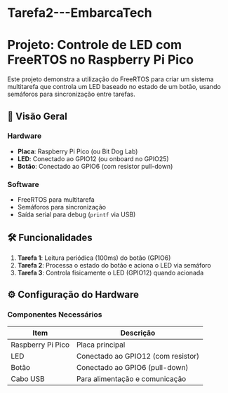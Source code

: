 # Tarefa2---EmbarcaTech

# Projeto: Controle de LED com FreeRTOS no Raspberry Pi Pico

Este projeto demonstra a utilização do FreeRTOS para criar um sistema multitarefa que controla um LED baseado no estado de um botão, usando semáforos para sincronização entre tarefas.

## 📌 Visão Geral

### Hardware
- **Placa**: Raspberry Pi Pico (ou Bit Dog Lab)
- **LED**: Conectado ao GPIO12 (ou onboard no GPIO25)
- **Botão**: Conectado ao GPIO6 (com resistor pull-down)

### Software
- FreeRTOS para multitarefa
- Semáforos para sincronização
- Saída serial para debug (`printf` via USB)

## 🛠️ Funcionalidades

1. **Tarefa 1**: Leitura periódica (100ms) do botão (GPIO6)
2. **Tarefa 2**: Processa o estado do botão e aciona o LED via semáforo
3. **Tarefa 3**: Controla fisicamente o LED (GPIO12) quando acionada

## ⚙️ Configuração do Hardware

### Componentes Necessários
| Item              | Descrição                          |
|-------------------|------------------------------------|
| Raspberry Pi Pico | Placa principal                   |
| LED               | Conectado ao GPIO12 (com resistor) |
| Botão             | Conectado ao GPIO6 (pull-down)     |
| Cabo USB          | Para alimentação e comunicação     |


